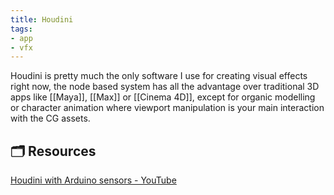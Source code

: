```yaml
---
title: Houdini
tags: 
- app
- vfx
---
```












Houdini is pretty much the only software I use for creating visual effects right now, the node based system has all the advantage over traditional 3D apps like [[Maya]], [[Max]] or [[Cinema 4D]], except for organic modelling or character animation where viewport manipulation is your main interaction with the CG assets.





## 🗂 Resources 



[Houdini with Arduino sensors - YouTube](https://www.youtube.com/watch?v=6iPyP-_NYlE&list=PLyzn6-dYuCbG9Or1MtjbB1a0Z7wLLR1_o)




